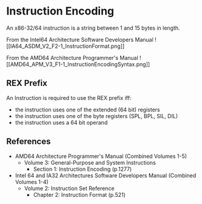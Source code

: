# Instruction Encoding

An x86-32/64 instruction is a string between 1 and 15 bytes in length.

From the Intel64 Architecture Software Developers Manual
![[IA64_ASDM_V2_F2-1_InstructionFormat.png]]

From the AMD64 Architecture Programmer's Manual
![[AMD64_APM_V3_F1-1_InstructionEncodingSyntax.png]]

## REX Prefix

An Instruction is required to use the REX prefix iff:
* the instruction uses one of the extended (64 bit) registers
* the instruction uses one of the byte registers (SPL, BPL, SIL, DIL)
* the instruction uses a 64 bit operand


## References

* AMD64 Architecture Programmer's Manual (Combined Volumes 1-5)
	* Volume 3: General-Purpose and System Instructions
		* Section 1: Instruction Encoding (p.1277)
* Intel 64 and IA32 Architectures Software Developers Manual (Combined Volumes 1-4)
	* Volume 2: Instruction Set Reference
		* Chapter 2: Instruction Format (p.521)
 
